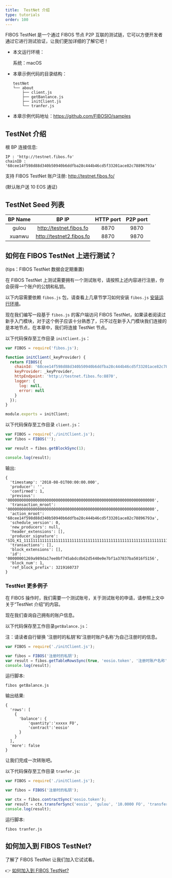 ```yaml
---
title:  TestNet 介绍
type: tutorials
order: 100
---
```


FIBOS TestNet 是一个通过 FIBOS 节点 P2P 互联的测试链，它可以方便开发者通过它进行测试验证，让我们更加详细的了解它吧！

- 本文运行环境：

  系统：macOS

- 本章示例代码的目录结构：

  ```
  testNet
  └── about
      ├── client.js
      ├── getBanlance.js
      ├── initClient.js
      └── tranfer.js
  ```

- 本章示例代码地址：https://github.com/FIBOSIO/samples

## TestNet 介绍

根 BP 连接信息: 

```
IP : 'http://testnet.fibos.fo'
chainID : '68cee14f598d88d340b50940b6ddfba28c444b46cd5f33201ace82c78896793a'
```

支持 FIBOS TestNet 账户注册: <http://testnet.fibos.fo/>

(默认账户送 10 EOS 通证)

## TestNet Seed 列表


| BP Name  | BP IP  | HTTP port | P2P port |
|:-------------: |:---------------:| :-------------:| :-------------:|
| gulou      | <http://testnet.fibos.fo> |       8870 | 9870 |
| xuanwu      | <http://testnet2.fibos.fo> |       8870 | 9870 |

## 如何在 FIBOS TestNet 上进行测试？

(tips：FIBOS TestNet 数据会定期重置)

在 FIBOS TestNet 上测试需要拥有一个测试账号，请按照上述内容进行注册，你会获得一个账户的公钥和私钥。

以下内容需要依赖 `fibos.js` 包，请查看上几章节学习如何安装 `fibos.js` [安装运行环境](../installation/installation.html)。

现在我们编写一段基于 `fibos.js` 的客户端访问 FIBOS TestNet，如果读者阅读过新手入门模块，对于这个例子应该十分熟悉了，只不过在新手入门模块我们连接的是本地节点，在本章中，我们将连接 TestNet 节点。

以下代码保存至工作目录 `initClient.js`：

```javascript
var FIBOS = require('fibos.js');

function initClient(_keyProvider) {
  return FIBOS({
    chainId: '68cee14f598d88d340b50940b6ddfba28c444b46cd5f33201ace82c78896793a',
    keyProvider: _keyProvider,
    httpEndpoint: 'http://testnet.fibos.fo:8870',
    logger: {
      log: null,
      error: null
    }
  });
}

module.exports = initClient;
```

以下代码保存至工作目录 `client.js`：

```javascript
var FIBOS = require('./initClient.js');
var fibos = FIBOS('');

var result = fibos.getBlockSync(1);

console.log(result);
```

输出:

```
{
  'timestamp': '2018-08-01T00:00:00.000',
  'producer': '',
  'confirmed': 1,
  'previous': '0000000000000000000000000000000000000000000000000000000000000000',
  'transaction_mroot': '0000000000000000000000000000000000000000000000000000000000000000',
  'action_mroot': '68cee14f598d88d340b50940b6ddfba28c444b46cd5f33201ace82c78896793a',
  'schedule_version': 0,
  'new_producers': null,
  'header_extensions': [],
  'producer_signature': 'SIG_K1_111111111111111111111111111111111111111111111111111111111111111116uk5ne',
  'transactions': [],
  'block_extensions': [],
  'id': '00000001269a989da17ee0bf745abdcdb62d5440e0e7bf1a37837ba5016f5156',
  'block_num': 1,
  'ref_block_prefix': 3219160737
}
```

### TestNet 更多例子

在 FIBOS 操作时，我们需要一个测试账号，关于测试账号的申请，请参照上文中关于“TestNet 介绍”的内容。

现在我们查询自己拥有的账户信息。

以下代码保存至工作目录`getBalance.js`：

注：请读者自行替换 '注册时的私钥'和'注册时账户名称'为自己注册时的信息。

```javascript
var FIBOS = require('./initClient.js');

var fibos = FIBOS('注册时的私钥');
var result = fibos.getTableRowsSync(true, 'eosio.token', '注册时账户名称', 'accounts')
console.log(result);
```

运行脚本:

```
fibos getBalance.js
```

输出结果:

```
{
  'rows': [
    {
      'balance': {
          'quantity':'xxxxx FO',
          'contract':'eosio'
      }
    }
  ],
  'more': false
}
```

让我们完成一次转账吧。

以下代码保存至工作目录 `tranfer.js`:

```javascript
var FIBOS = require('./initClient.js');

var fibos = FIBOS('注册时的私钥');

var ctx = fibos.contractSync('eosio.token');
var result = ctx.transferSync('eosio', 'gulou', '10.0000 FO', 'transfer');
console.log(result);
```

运行脚本:

```
fibos tranfer.js
```


## 如何加入到 FIBOS TestNet?

了解了 FIBOS TestNet 让我们加入它试试看。

👉 [如何加入到 FIBOS TestNet?](jointestnet.html)
